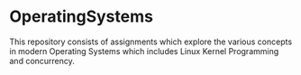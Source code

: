 # OperatingSystems
This repository consists of assignments which explore the various concepts in modern Operating Systems which includes Linux Kernel Programming and concurrency.
